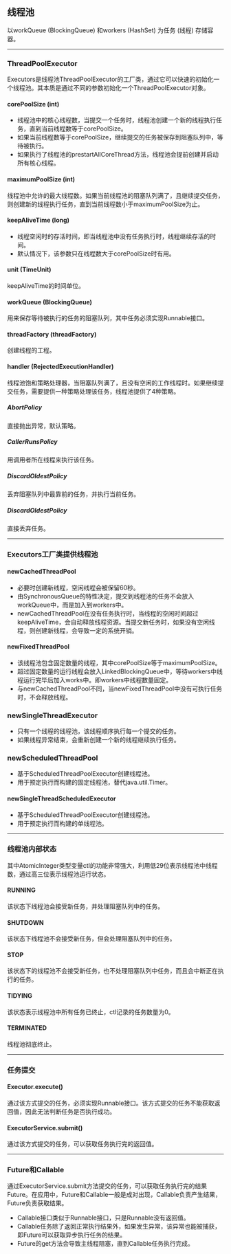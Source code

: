 ## 线程池
以workQueue (BlockingQueue) 和workers (HashSet) 为任务 (线程) 存储容器。
***

### ThreadPoolExecutor
Executors是线程池ThreadPoolExecutor的工厂类，通过它可以快速的初始化一个线程池。其本质是通过不同的参数初始化一个ThreadPoolExecutor对象。
#### corePoolSize (int)
* 线程池中的核心线程数，当提交一个任务时，线程池创建一个新的线程执行任务，直到当前线程数等于corePoolSize。
* 如果当前线程数等于corePoolSize，继续提交的任务被保存到阻塞队列中，等待被执行。
* 如果执行了线程池的prestartAllCoreThread方法，线程池会提前创建并启动所有核心线程。

#### maximumPoolSize (int)
线程池中允许的最大线程数。如果当前线程池的阻塞队列满了，且继续提交任务，则创建新的线程执行任务，直到当前线程数小于maximumPoolSize为止。

#### keepAliveTime (long)
* 线程空闲时的存活时间，即当线程池中没有任务执行时，线程继续存活的时间。
* 默认情况下，该参数只在线程数大于corePoolSize时有用。

#### unit (TimeUnit)
keepAliveTime的时间单位。

#### workQueue (BlockingQueue<Runnable>)
用来保存等待被执行的任务的阻塞队列，其中任务必须实现Runnable接口。

#### threadFactory (threadFactory)
创建线程的工程。

#### handler (RejectedExecutionHandler)
线程池饱和策略处理器，当阻塞队列满了，且没有空闲的工作线程时。如果继续提交任务，需要提供一种策略处理该任务，线程池提供了4种策略。
##### AbortPolicy
直接抛出异常，默认策略。
##### CallerRunsPolicy
用调用者所在线程来执行该任务。
##### DiscardOldestPolicy
丢弃阻塞队列中最靠前的任务，并执行当前任务。
##### DiscardOldestPolicy
直接丢弃任务。

***

### Executors工厂类提供线程池
#### newCachedThreadPool
* 必要时创建新线程，空闲线程会被保留60秒。
* 由SynchronousQueue的特性决定，提交到线程池的任务不会放入workQueue<BlockingQueue>中，而是加入到workers<HashSet>中。
* newCachedThreadPool在没有任务执行时，当线程的空闲时间超过keepAliveTime，会自动释放线程资源。当提交新任务时，如果没有空闲线程，则创建新线程，会导致一定的系统开销。

#### newFixedThreadPool
* 该线程池包含固定数量的线程，其中corePoolSize等于maximumPoolSize。
* 超过固定数量的运行线程会放入LinkedBlockingQueue中，等待workers中线程运行完毕后加入works中。即workers中线程数量固定。
* 与newCachedThreadPool不同，当newFixedThreadPool中没有可执行任务时，不会释放线程。

### newSingleThreadExecutor
* 只有一个线程的线程池，该线程顺序执行每一个提交的任务。
* 如果线程异常结束，会重新创建一个新的线程继续执行任务。

### newScheduledThreadPool
* 基于ScheduledThreadPoolExecutor创建线程池。
* 用于预定执行而构建的固定线程池，替代java.util.Timer。

#### newSingleThreadScheduledExecutor
* 基于ScheduledThreadPoolExecutor创建线程池。
* 用于预定执行而构建的单线程池。
***

### 线程池内部状态
其中AtomicInteger类型变量ctl的功能非常强大，利用低29位表示线程池中线程数，通过高三位表示线程池运行状态。
#### RUNNING
该状态下线程池会接受新任务，并处理阻塞队列中的任务。
#### SHUTDOWN
该状态下线程池不会接受新任务，但会处理阻塞队列中的任务。
#### STOP
该状态下的线程池不会接受新任务，也不处理阻塞队列中任务，而且会中断正在执行的任务。
#### TIDYING
该状态表示线程池中所有任务已终止，ctl记录的任务数量为0。
#### TERMINATED
线程池彻底终止。
***

### 任务提交
#### Executor.execute()
通过该方式提交的任务，必须实现Runnable接口。该方式提交的任务不能获取返回值，因此无法判断任务是否执行成功。
#### ExecutorService.submit()
通过该方式提交的任务，可以获取任务执行完的返回值。
***

### Future和Callable
通过ExecutorService.submit方法提交的任务，可以获取任务执行完的结果Future。在应用中，Future和Callable一般是成对出现，Callable负责产生结果，Future负责获取结果。
* Callable接口类似于Runnable接口，只是Runnable没有返回值。
* Callable任务除了返回正常执行结果外，如果发生异常，该异常也能被捕获，即Future可以获取异步执行任务的结果。
* Future的get方法会导致主线程阻塞，直到Callable任务执行完成。
